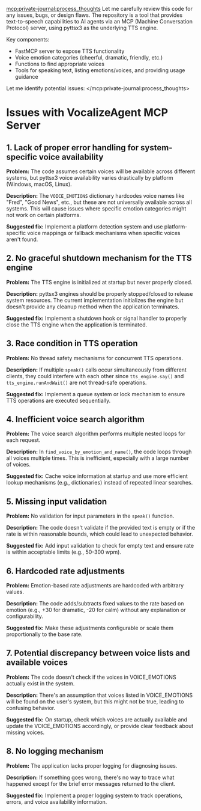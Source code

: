 <mcp:private-journal:process_thoughts>
Let me carefully review this code for any issues, bugs, or design flaws. The repository is a tool that provides text-to-speech capabilities to AI agents via an MCP (Machine Conversation Protocol) server, using pyttsx3 as the underlying TTS engine.

Key components:
- FastMCP server to expose TTS functionality
- Voice emotion categories (cheerful, dramatic, friendly, etc.)
- Functions to find appropriate voices
- Tools for speaking text, listing emotions/voices, and providing usage guidance

Let me identify potential issues:
</mcp:private-journal:process_thoughts>

# Issues with VocalizeAgent MCP Server

## 1. Lack of proper error handling for system-specific voice availability
**Problem:** The code assumes certain voices will be available across different systems, but pyttsx3 voice availability varies drastically by platform (Windows, macOS, Linux).

**Description:** The `VOICE_EMOTIONS` dictionary hardcodes voice names like "Fred", "Good News", etc., but these are not universally available across all systems. This will cause issues where specific emotion categories might not work on certain platforms.

**Suggested fix:** Implement a platform detection system and use platform-specific voice mappings or fallback mechanisms when specific voices aren't found.

## 2. No graceful shutdown mechanism for the TTS engine
**Problem:** The TTS engine is initialized at startup but never properly closed.

**Description:** pyttsx3 engines should be properly stopped/closed to release system resources. The current implementation initializes the engine but doesn't provide any cleanup method when the application terminates.

**Suggested fix:** Implement a shutdown hook or signal handler to properly close the TTS engine when the application is terminated.

## 3. Race condition in TTS operation
**Problem:** No thread safety mechanisms for concurrent TTS operations.

**Description:** If multiple `speak()` calls occur simultaneously from different clients, they could interfere with each other since `tts_engine.say()` and `tts_engine.runAndWait()` are not thread-safe operations.

**Suggested fix:** Implement a queue system or lock mechanism to ensure TTS operations are executed sequentially.

## 4. Inefficient voice search algorithm
**Problem:** The voice search algorithm performs multiple nested loops for each request.

**Description:** In `find_voice_by_emotion_and_name()`, the code loops through all voices multiple times. This is inefficient, especially with a large number of voices.

**Suggested fix:** Cache voice information at startup and use more efficient lookup mechanisms (e.g., dictionaries) instead of repeated linear searches.

## 5. Missing input validation
**Problem:** No validation for input parameters in the `speak()` function.

**Description:** The code doesn't validate if the provided text is empty or if the rate is within reasonable bounds, which could lead to unexpected behavior.

**Suggested fix:** Add input validation to check for empty text and ensure rate is within acceptable limits (e.g., 50-300 wpm).

## 6. Hardcoded rate adjustments
**Problem:** Emotion-based rate adjustments are hardcoded with arbitrary values.

**Description:** The code adds/subtracts fixed values to the rate based on emotion (e.g., +30 for dramatic, -20 for calm) without any explanation or configurability.

**Suggested fix:** Make these adjustments configurable or scale them proportionally to the base rate.

## 7. Potential discrepancy between voice lists and available voices
**Problem:** The code doesn't check if the voices in VOICE_EMOTIONS actually exist in the system.

**Description:** There's an assumption that voices listed in VOICE_EMOTIONS will be found on the user's system, but this might not be true, leading to confusing behavior.

**Suggested fix:** On startup, check which voices are actually available and update the VOICE_EMOTIONS accordingly, or provide clear feedback about missing voices.

## 8. No logging mechanism
**Problem:** The application lacks proper logging for diagnosing issues.

**Description:** If something goes wrong, there's no way to trace what happened except for the brief error messages returned to the client.

**Suggested fix:** Implement a proper logging system to track operations, errors, and voice availability information.

